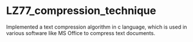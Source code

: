 # LZ77_compression_technique

Implemented a text compression algorithm in c language, which is used in various software like MS Office to compress text documents.   
